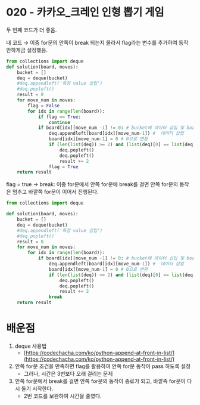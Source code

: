 # 020 - 카카오_크레인 인형 뽑기 게임

두 번째 코드가 더 좋음.

내 코드 → 이중 for문의 안쪽이 break 되는지 몰라서 flag라는 변수를 추가하여 동작 안하게금 설정했음.

```python
from collections import deque
def solution(board, moves):
    bucket = []
    deq = deque(bucket)
    #deq.appendleft('특정 value 삽입')
    #deq.popleft()
    result = 0
    for move_num in moves:
        flag = False
        for idx in range(len(board)):
            if flag == True:
                continue
            if board[idx][move_num -1] != 0: # bucket에 데이터 삽입 및 board 값 0으로 변환
                deq.appendleft(board[idx][move_num-1]) #  데이터 삽입
                board[idx][move_num-1] = 0 # 0으로 변환
                if (len(list(deq)) >= 2) and (list(deq)[0] == list(deq)[1]): # 중복 시, bucket 데이터 제거
                    deq.popleft()
                    deq.popleft()
                    result += 2
                flag = True
    return result
```

flag = true → break: 이중 for문에서 안쪽 for문에 break를 걸면 안쪽 for문의 동작은 멈추고 바깥쪽 for문이 이어서 진행된다.

```python
from collections import deque

def solution(board, moves):
    bucket = []
    deq = deque(bucket)
    #deq.appendleft('특정 value 삽입')
    #deq.popleft()
    result = 0
    for move_num in moves:
        for idx in range(len(board)):
            if board[idx][move_num -1] != 0: # bucket에 데이터 삽입 및 board 값 0으로 변환
                deq.appendleft(board[idx][move_num-1]) #  데이터 삽입
                board[idx][move_num-1] = 0 # 0으로 변환
                if (len(list(deq)) >= 2) and (list(deq)[0] == list(deq)[1]): # 중복 시, bucket 데이터 제거
                    deq.popleft()
                    deq.popleft()
                    result += 2
                break
    return result
```

# 배운점

1. deque 사용법
    - [https://codechacha.com/ko/python-append-at-front-in-list/](https://codechacha.com/ko/python-append-at-front-in-list/)
2. 안쪽 for문 조건을 만족하면 flag를 활용하여 안쪽 for문 동작이 pass 하도록 설정
    - 그러나, 시간은 3번보다 오래 걸리는 문제
3. 안쪽 for문에서 break를 걸면 안쪽 for문의 동작이 종료가 되고, 바깥족 for문이 다시 돌기 시작한다.
    - 2번 코드를 보완하여 시간을 줄였다.